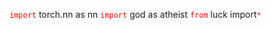 <code style="color: red;">import</code> torch.nn as nn
<code style="color: red;">import</code> god as atheist 
<code style="color: red;">from</code> luck import<code style="color: red;">*</code>

